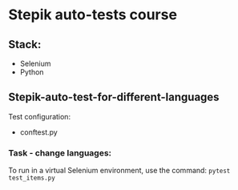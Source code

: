 # Stepik auto-tests course

## Stack:

* Selenium
* Python

## Stepik-auto-test-for-different-languages

Test configuration:
* conftest.py

### Task - change languages:

To run in a virtual Selenium environment,  use the command: `pytest test_items.py`